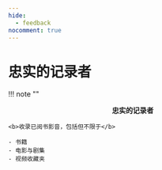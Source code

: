 ```yaml
---
hide:
  - feedback
nocomment: true
---
```


# 忠实的记录者

!!! note ""
    <center><b>忠实的记录者</b></center>
    
    <b>收录已阅书影音，包括但不限于</b>
    
    - 书籍
    - 电影与剧集
    - 视频收藏夹

